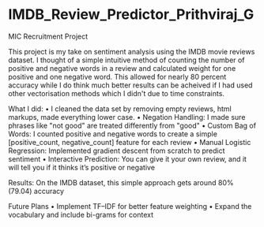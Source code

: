 # IMDB_Review_Predictor_Prithviraj_G
MIC Recruitment Project

This project is my take on sentiment analysis using the IMDB movie reviews dataset. I thought of a simple intuitive method of counting the number of positive and negative words in a review and calculated weight for one positive and one negative word. This allowed for nearly 80 percent accuracy while I do think much better results can be acheived if I had used other vectorisation methods which I didn't due to time constraints.

What I did:
  • I cleaned the data set by removing empty reviews, html markups, made everything lower case.
	• Negation Handling: I made sure phrases like "not good" are treated differently from "good"
	• Custom Bag of Words: I counted positive and negative words to create a simple [positive_count, negative_count] feature for each           review
	•	Manual Logistic Regression: Implemented gradient descent from scratch to predict sentiment
	•	Interactive Prediction: You can give it your own review, and it will tell you if it thinks it’s positive or negative

Results:
On the IMDB dataset, this simple approach gets around 80% (79.04) accuracy

Future Plans
	•	Implement TF–IDF for better feature weighting
	•	Expand the vocabulary and include bi-grams for context


	


